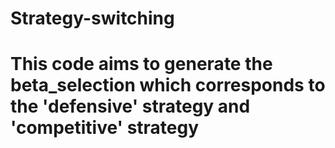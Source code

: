 # Strategy-switching
# This code aims to generate the beta_selection which corresponds to the 'defensive' strategy and 'competitive' strategy
